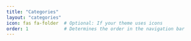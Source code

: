 ```yaml
---
title: "Categories"
layout: "categories"
icon: fas fa-folder  # Optional: If your theme uses icons
order: 1             # Determines the order in the navigation bar
---
```

